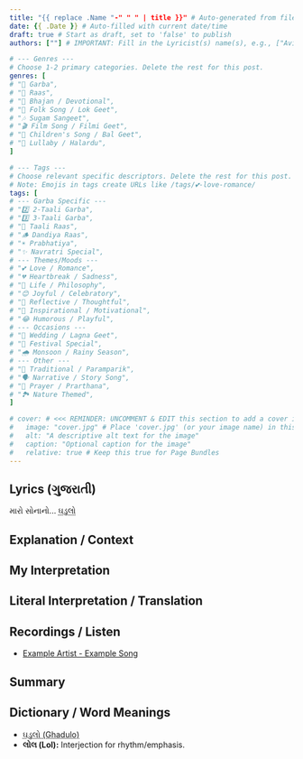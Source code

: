 ```yaml
---
title: "{{ replace .Name "-" " " | title }}" # Auto-generated from filename
date: {{ .Date }} # Auto-filled with current date/time
draft: true # Start as draft, set to 'false' to publish
authors: [""] # IMPORTANT: Fill in the Lyricist(s) name(s), e.g., ["Avinash Vyas"]

# --- Genres ---
# Choose 1-2 primary categories. Delete the rest for this post.
genres: [
# "💃 Garba",
# "🕺 Raas",
# "🙏 Bhajan / Devotional",
# "🌾 Folk Song / Lok Geet",
# "🎶 Sugam Sangeet",
# "🎬 Film Song / Filmi Geet",
# "👶 Children's Song / Bal Geet",
# "🌙 Lullaby / Halardu",
]

# --- Tags ---
# Choose relevant specific descriptors. Delete the rest for this post.
# Note: Emojis in tags create URLs like /tags/💕-love-romance/
tags: [
# --- Garba Specific ---
# "2️⃣ 2-Taali Garba",
# "3️⃣ 3-Taali Garba",
# "👏 Taali Raas",
# "🪵 Dandiya Raas",
# "☀️ Prabhatiya",
# "✨ Navratri Special",
# --- Themes/Moods ---
# "💕 Love / Romance",
# "💔 Heartbreak / Sadness",
# "🌱 Life / Philosophy",
# "😊 Joyful / Celebratory",
# "🤔 Reflective / Thoughtful",
# "💪 Inspirational / Motivational",
# "😂 Humorous / Playful",
# --- Occasions ---
# "🎉 Wedding / Lagna Geet",
# "🎊 Festival Special",
# "🌧️ Monsoon / Rainy Season",
# --- Other ---
# "📜 Traditional / Paramparik",
# "🗣️ Narrative / Story Song",
# "🙏 Prayer / Prarthana",
# "🏞️ Nature Themed",
]

# cover: # <<< REMINDER: UNCOMMENT & EDIT this section to add a cover image!
#   image: "cover.jpg" # Place 'cover.jpg' (or your image name) in this folder
#   alt: "A descriptive alt text for the image"
#   caption: "Optional caption for the image"
#   relative: true # Keep this true for Page Bundles
---
```


<!--
Quick Reminders:
- Fill in 'authors' above.
- Choose appropriate 'genres' and 'tags' from the commented lists, then delete the unused comments for this post. Add others if truly needed.
- Add a cover image by placing it in this folder and configuring the 'cover:' section.
- Use ## (H2) for the main sections below (Lyrics, Explanation, etc.).
- Use ### (H3) or **** (bold) for sub-points like word meanings.
- Use <abbr title="Definition">Word</abbr> for hover meanings.
- Set 'draft: false' in the front matter when ready to publish.
-->

## Lyrics (ગુજરાતી)
<!-- Paste the full Gujarati lyrics here -->

મારો સોનાનો...
<abbr title="A small pot">ઘડુલો</abbr>

## Explanation / Context
<!-- Provide background info: Who sings it? When is it sung? Cultural significance? History? -->

## My Interpretation
<!-- Your personal thoughts, feelings, and analysis of the meaning -->

## Literal Interpretation / Translation
<!-- A more direct, word-for-word meaning or translation if possible/needed -->

## Recordings / Listen
<!-- Add links to versions of the song (YouTube, Spotify, etc.) -->
* [Example Artist - Example Song](youtube-link)

## Summary
<!-- A brief, concise overview of the song's theme or message -->

## Dictionary / Word Meanings
<!-- Define key Gujarati words using <abbr> or simple bolding -->
* <abbr title="A small, traditional pot, often decorated, used in Garba dance">ઘડુલો (Ghadulo)</abbr>
* **લોલ (Lol):** Interjection for rhythm/emphasis.
